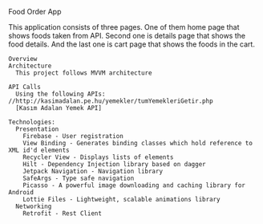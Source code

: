 Food Order App

  This application consists of three pages.
    One of them home page that shows foods taken from API.
    Second one is details page that shows the food details.
    And the last one is cart page that shows the foods in the cart.
    
    Overview
    Architecture
      This project follows MVVM architecture

    API Calls
      Using the following APIs: //http://kasimadalan.pe.hu/yemekler/tumYemekleriGetir.php
      [Kasım Adalan Yemek API]
      
    Technologies:
      Presentation
        Firebase - User registration
        View Binding - Generates binding classes which hold reference to XML id'd elements
        Recycler View - Displays lists of elements
        Hilt - Dependency Injection library based on dagger
        Jetpack Navigation - Navigation library
        SafeArgs - Type safe navigation
        Picasso - A powerful image downloading and caching library for Android
        Lottie Files - Lightweight, scalable animations library
      Networking
        Retrofit - Rest Client
